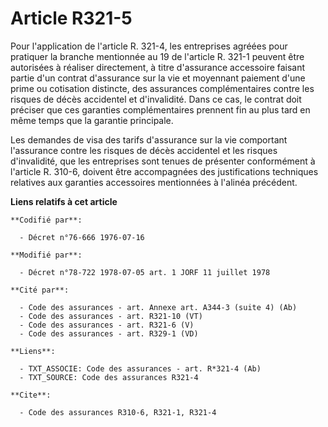# Article R321-5

Pour l'application de l'article R. 321-4, les entreprises agréées pour pratiquer la branche mentionnée au 19 de l'article R.
321-1 peuvent être autorisées à réaliser directement, à titre d'assurance accessoire faisant partie d'un contrat d'assurance
sur la vie et moyennant paiement d'une prime ou cotisation distincte, des assurances complémentaires contre les risques de
décès accidentel et d'invalidité. Dans ce cas, le contrat doit préciser que ces garanties complémentaires prennent fin au
plus tard en même temps que la garantie principale.

Les demandes de visa des tarifs d'assurance sur la vie comportant l'assurance contre les risques de décès accidentel et les
risques d'invalidité, que les entreprises sont tenues de présenter conformément à l'article R. 310-6, doivent être
accompagnées des justifications techniques relatives aux garanties accessoires mentionnées à l'alinéa précédent.

**Liens relatifs à cet article**

	**Codifié par**:

	  - Décret n°76-666 1976-07-16

	**Modifié par**:

	  - Décret n°78-722 1978-07-05 art. 1 JORF 11 juillet 1978

	**Cité par**:

	  - Code des assurances - art. Annexe art. A344-3 (suite 4) (Ab)
	  - Code des assurances - art. R321-10 (VT)
	  - Code des assurances - art. R321-6 (V)
	  - Code des assurances - art. R329-1 (VD)

	**Liens**:

	  - TXT_ASSOCIE: Code des assurances - art. R*321-4 (Ab)
	  - TXT_SOURCE: Code des assurances R321-4

	**Cite**:

	  - Code des assurances R310-6, R321-1, R321-4
